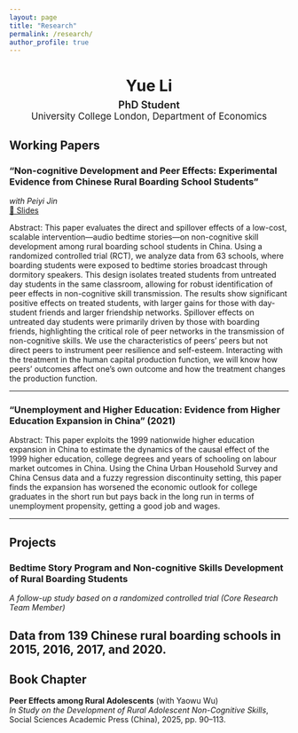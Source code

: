 ```yaml
---
layout: page
title: "Research"
permalink: /research/
author_profile: true
---
```


<div align="center" style="margin-top:10px; margin-bottom:24px;">
  <h1 style="margin-bottom:6px;">Yue Li</h1>
  <div style="font-size:1.15rem; font-weight:600;">PhD Student</div>
  <div style="font-size:1.05rem;">University College London, Department of Economics</div>
</div>

## Working Papers

### “Non-cognitive Development and Peer Effects: Experimental Evidence from Chinese Rural Boarding School Students”  
*with Peiyi Jin*  
[📑 Slides](/files/Noncognitive_PeerEffects_Slides.pdf)  

Abstract: This paper evaluates the direct and spillover effects of a low-cost, scalable intervention—audio bedtime stories—on non-cognitive skill development among rural boarding school students in China. Using a randomized controlled trial (RCT), we analyze data from 63 schools, where boarding students were exposed to bedtime stories broadcast through dormitory speakers. This design isolates treated students from untreated day students in the same classroom, allowing for robust identification of peer effects in non-cognitive skill transmission. The results show significant positive effects on treated students, with larger gains for those with day-student friends and larger friendship networks. Spillover effects on untreated day students were primarily driven by those with boarding friends, highlighting the critical role of peer networks in the transmission of non-cognitive skills. We use the characteristics of peers’ peers but not direct peers to instrument peer resilience and self-esteem. Interacting with the treatment in the human capital production function, we will know how peers’ outcomes affect one’s own outcome and how the treatment changes the production function.

---

### “Unemployment and Higher Education: Evidence from Higher Education Expansion in China” (2021)  

Abstract: This paper exploits the 1999 nationwide higher education expansion in China to estimate the dynamics of the causal effect of the 1999 higher education, college degrees and years of schooling on labour market outcomes in China. Using the China Urban Household Survey and China Census data and a fuzzy regression discontinuity setting, this paper finds the expansion has worsened the economic outlook for college graduates in the short run but pays back in the long run in terms of unemployment propensity, getting a good job and wages.

---

## Projects

### Bedtime Story Program and Non-cognitive Skills Development of Rural Boarding Students  
*A follow-up study based on a randomized controlled trial (Core Research Team Member)*  

Data from 139 Chinese rural boarding schools in 2015, 2016, 2017, and 2020.
---

## Book Chapter

**Peer Effects among Rural Adolescents** (with Yaowu Wu)  
*In* *Study on the Development of Rural Adolescent Non-Cognitive Skills*, Social Sciences Academic Press (China), 2025, pp. 90–113.

